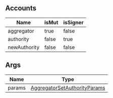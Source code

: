 ## Accounts
|Name|isMut|isSigner|
|--|--|--|
| aggregator | true | false |
| authority | false | true |
| newAuthority | false | false |
## Args
|Name|Type|
|--|--|
| params | [AggregatorSetAuthorityParams](/program/types/aggregatorsetauthorityparams) |
